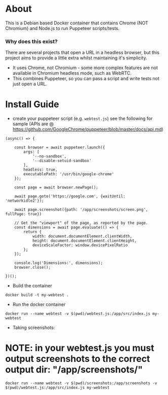 # About

This is a Debian based Docker container that contains Chrome (NOT Chromium) and Node.js to run Puppeteer scripts/tests.

### Why does this exist?

There are several projects that open a URL in a headless browser, but this project aims to provide a little extra whilst maintaining it's simplicity.

- It uses Chrome, not Chromium - some more complex features are not available in Chromium headless mode, such as WebRTC.
- This combines Puppeteer, so you can pass a script and write tests not just open a URL.

# Install Guide

- create your puppeteer script (e.g. `webtest.js`) see the following for sample (APIs are @ https://github.com/GoogleChrome/puppeteer/blob/master/docs/api.md)

```
(async() => {

    const browser = await puppeteer.launch({
        args: [
            '--no-sandbox',
            '--disable-setuid-sandbox'
        ],
        headless: true,
        executablePath: '/usr/bin/google-chrome'
    });

    const page = await browser.newPage();

    await page.goto('https://google.com', {waitUntil: 'networkidle2'});

    await page.screenshot({path: '/app/screenshots/screen.png', fullPage: true})

    // Get the "viewport" of the page, as reported by the page.
    const dimensions = await page.evaluate(() => {
        return {
            width: document.documentElement.clientWidth,
            height: document.documentElement.clientHeight,
            deviceScaleFactor: window.devicePixelRatio
        };
    });

    console.log('Dimensions:', dimensions);
    browser.close();

})();
```

- Build the container

`docker build -t my-webtest .`

- Run the docker container

`docker run --name webtest -v $(pwd)/webtest.js:/app/src/index.js my-webtest`

- Taking screenshots:

# NOTE: in your webtest.js you must output screenshots to the correct output dir: "/app/screenshots/<your-filename>"
`docker run --name webtest -v $(pwd)/screenshots:/app/screenshots -v $(pwd)/webtest.js:/app/src/index.js my-webtest`
